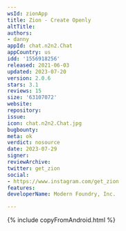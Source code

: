 ```yaml
---
wsId: zionApp
title: Zion - Create Openly
altTitle: 
authors:
- danny
appId: chat.n2n2.Chat
appCountry: us
idd: '1556918256'
released: 2021-06-03
updated: 2023-07-20
version: 2.0.6
stars: 3.1
reviews: 15
size: '63107072'
website: 
repository: 
issue: 
icon: chat.n2n2.Chat.jpg
bugbounty: 
meta: ok
verdict: nosource
date: 2023-07-29
signer: 
reviewArchive: 
twitter: get_zion
social:
- https://www.instagram.com/get_zion
features: 
developerName: Modern Foundry, Inc.

---
```


{% include copyFromAndroid.html %}